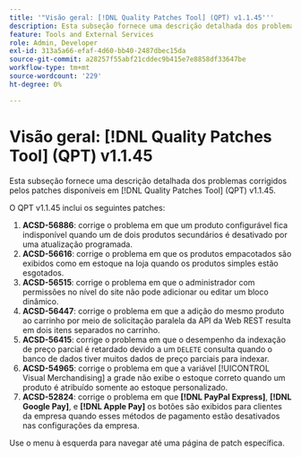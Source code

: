 ```yaml
---
title: '"Visão geral: [!DNL Quality Patches Tool] (QPT) v1.1.45'''
description: Esta subseção fornece uma descrição detalhada dos problemas corrigidos pelos patches disponíveis em [!DNL Quality Patches Tool] (QPT) v1.1.45.
feature: Tools and External Services
role: Admin, Developer
exl-id: 313a5a66-efaf-4d60-bb40-2487dbec15da
source-git-commit: a28257f55abf21cddec9b415e7e8858df33647be
workflow-type: tm+mt
source-wordcount: '229'
ht-degree: 0%

---
```


# Visão geral: [!DNL Quality Patches Tool] (QPT) v1.1.45

Esta subseção fornece uma descrição detalhada dos problemas corrigidos pelos patches disponíveis em [!DNL Quality Patches Tool] (QPT) v1.1.45.

O QPT v1.1.45 inclui os seguintes patches:

1. **ACSD-56886**: corrige o problema em que um produto configurável fica indisponível quando um de dois produtos secundários é desativado por uma atualização programada.
1. **ACSD-56616**: corrige o problema em que os produtos empacotados são exibidos como em estoque na loja quando os produtos simples estão esgotados.
1. **ACSD-56515**: corrige o problema em que o administrador com permissões no nível do site não pode adicionar ou editar um bloco dinâmico.
1. **ACSD-56447**: corrige o problema em que a adição do mesmo produto ao carrinho por meio de solicitação paralela da API da Web REST resulta em dois itens separados no carrinho.
1. **ACSD-56415**: corrige o problema em que o desempenho da indexação de preço parcial é retardado devido a um `DELETE` consulta quando o banco de dados tiver muitos dados de preço parciais para indexar.
1. **ACSD-54965**: corrige o problema em que a variável [!UICONTROL Visual Merchandising] a grade não exibe o estoque correto quando um produto é atribuído somente ao estoque personalizado.
1. **ACSD-52824**: corrige o problema em que **[!DNL PayPal Express]**, **[!DNL Google Pay]**, e **[!DNL Apple Pay]** os botões são exibidos para clientes da empresa quando esses métodos de pagamento estão desativados nas configurações da empresa.

Use o menu à esquerda para navegar até uma página de patch específica.
